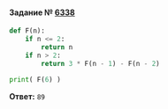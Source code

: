 #### Задание № [6338](https://inf-ege.sdamgia.ru/problem?id=6338)

```python
def F(n):
    if n <= 2:
        return n
    if n > 2:
        return 3 * F(n - 1) - F(n - 2)
        
print( F(6) )
```
**Ответ:** ``89``
